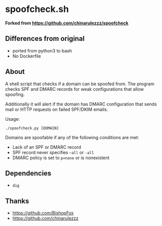 # spoofcheck.sh

**Forked from https://github.com/chinarulezzz/spoofcheck**

## Differences from original
- ported from python3 to bash
- No Dockerfile

## About

A shell script that checks if a domain can be spoofed from. The program checks SPF and DMARC records for weak configurations that allow spoofing. 

Additionally it will alert if the domain has DMARC configuration that sends mail or HTTP requests on failed SPF/DKIM emails.

Usage:

`./spoofcheck.py [DOMAIN]`

Domains are spoofable if any of the following conditions are met:
- Lack of an SPF or DMARC record
- SPF record never specifies `~all` or `-all`
- DMARC policy is set to `p=none` or is nonexistent


## Dependencies
- `dig`

## Thanks

- https://github.com/BishopFox
- https://github.com/chinarulezzz
